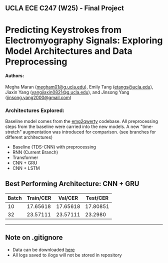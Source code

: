 ## UCLA ECE C247 (W25) - Final Project
# Predicting Keystrokes from Electromyography Signals: Exploring Model Architectures and Data Preprocessing
#### Authors:
Megha Maran (megham01@g.ucla.edu), Emily Tang (etangs@ucla.edu), Jiaxin Yang (yangjiaxin0821@g.ucla.edu), and Jinsong Yang (jinsong.yang2000@gmail.com)


### Architectures Explored:
Baseline model comes from the [emg2qwerty](https://github.com/joe-lin-tech/emg2qwerty/tree/main) codebase. All preprocessing steps from the baseline were carried into the new models. A new "time-stretch" augmentation was introduced for comparison. (see branches for different architectures)
- Baseline (TDS-CNN) with preprocessing
- RNN (Current Branch)
- Transformer
- CNN + GRU
- CNN + LSTM

## Best Performing Architecture: CNN + GRU
|Batch|Train/CER|Val/CER|Test/CER|
|----------|-----------|-----------|-----------|
| 10 | 17.65618  | 17.65618  | 17.80851  |
| 32 | 23.57111  | 23.57111  | 23.2980   |
---

## Note on .gitignore
- Data can be downloaded [here](https://ucla.app.box.com/s/e54bnjvy6hl33ao3jhvz7711q5iwkws5)
- All logs saved to /logs will not be stored in repository
